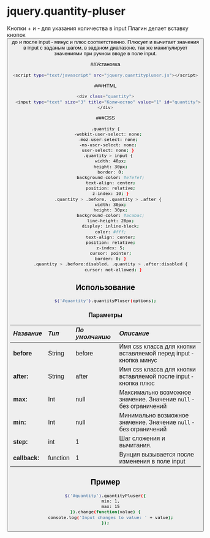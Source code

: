 # jquery.quantity-pluser
Кнопки + и - для указания количества в input
Плагин делает вставку кнопок <button> до и после input - минус и плюс соответственно. Плюсует и вычитает значения в input с заданым шагом, в заданом диапазоне, так же манипулирует значениями при ручном вводе в поле input.

##Установка
```bash
<script type="text/javascript" src="jquery.quantitypluser.js"></script>
```

###HTML
```bash
<div class="quantity">
  <input type="text" size="3" title="Количество" value="1" id="quantity">
</div>
```
###CSS
```bash
.quantity {
  -webkit-user-select: none;
  -moz-user-select: none;
  -ms-user-select: none;
  user-select: none; }
  .quantity > input {
    width: 40px;
    height: 30px;
    border: 0;
    background-color: #efefef;
    text-align: center;
    position: relative;
    z-index: 10; }
  .quantity > .before, .quantity > .after {
    width: 30px;
    height: 30px;
    background-color: #acabac;
    line-height: 28px;
    display: inline-block;
    color: #fff;
    text-align: center;
    position: relative;
    z-index: 5;
    cursor: pointer;
    border: 0; }
    .quantity > .before:disabled, .quantity > .after:disabled {
      cursor: not-allowed; }
```

## Использование
```bash
$('#quantity').quantityPluser(options);
```
### Параметры

| *Название* | *Тип*  | *По умолчанию* | *Описание*																												        	|
|:-----------|:-------|:---------------|:---------------------------------------------------------------------------|
| **before**     | String			 | before         | Имя css класса для кнопки вставляемой перед input - кнопка минус  |
| **after:**     | String 		 | after          | Имя css класса для кнопки вставляемой после input - кнопка плюс   |
| **max:**       | Int   			 | null           | Максимально возможное значение. Значение `null` - без ограничений |
| **min:**       | Int   		   | null           | Минимально возможное значение. Значение `null` - без ограничений  |
| **step:**      | int    		 | 1              | Шаг сложения и вычитания.																				  |
| **callback:**  | function    | 1              | Вунция вызывается после изменения в поле input                    |

## Пример
```bash
$('#quantity').quantityPluser({
	min: 1,
	max: 15
}).change(function(value) {
	console.log('Input changes to value: ' + value);
});
```
